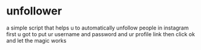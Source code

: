 # unfollower
a simple script that helps u to automatically unfollow people in instagram
first u got to put ur username and password and ur profile link then click ok and let the magic works
